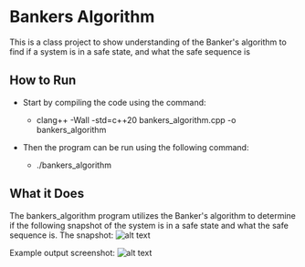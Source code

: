 # Bankers Algorithm

This is a class project to show understanding of the Banker's algorithm to find if a system is in a safe state, and what the safe sequence is

## How to Run
- Start by compiling the code using the command:
  - clang++ -Wall -std=c++20 bankers_algorithm.cpp -o bankers_algorithm
  
- Then the program can be run using the following command:
  - ./bankers_algorithm
  
## What it Does
The bankers_algorithm program utilizes the Banker's algorithm to determine if the following snapshot of the system is in a safe state and what the safe sequence is.
The snapshot:
![alt text](https://i.imgur.com/mws2IsO.png)

Example output screenshot:
![alt text](https://i.imgur.com/qJzPsCS.png)
